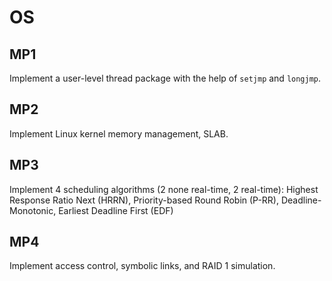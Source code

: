 # OS
## MP1
Implement a user-level thread package with the help of `setjmp` and `longjmp`.
## MP2
Implement Linux kernel memory management, SLAB.
## MP3
Implement 4 scheduling algorithms (2 none real-time, 2 real-time): Highest Response Ratio Next (HRRN), Priority-based Round Robin (P-RR), Deadline-Monotonic, Earliest Deadline First (EDF)
## MP4
Implement access control, symbolic links, and RAID 1 simulation.
